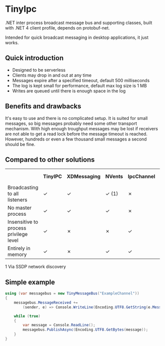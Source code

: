 # TinyIpc #

.NET inter process broadcast message bus and supporting classes, built with .NET 4 client profile, depends on protobuf-net.

Intended for quick broadcast messaging in desktop applications, it just works.

## Quick introduction ##

* Designed to be serverless
* Clients may drop in and out at any time
* Messages expire after a specified timeout, default 500 milliseconds
* The log is kept small for performance, default max log size is 1 MB
* Writes are queued until there is enough space in the log

## Benefits and drawbacks ##

It's easy to use and there is no complicated setup. It is suited for small messages, so big messages probably need some other transport mechanism. With high enough troughput messages may be lost if receivers are not able to get a read lock before the message timeout is reached. However, hundreds or even a few thousand small messages a second should be fine.

## Compared to other solutions ##

<table>
	<tr>
		<th></th>
		<th>TinyIPC</th>
		<th>XDMessaging</th>
		<th>NVents</th>
		<th>IpcChannel</th>
		<th>Named Pipes</th>
	</tr>
	<tr>
		<td>Broadcasting to all listeners</td>
		<td>&#x2713;</td>
		<td>&#x2713;</td>
		<td>&#x2713; (1)</td>
		<td>&#x2717;</td>
		<td>&#x2717;</td>
	</tr>
	<tr>
		<td>No master process</td>
		<td>&#x2713;</td>
		<td>&#x2713;</td>
		<td>&#x2713;</td>
		<td>&#x2717;</td>
		<td>&#x2717;</td>
	</tr>
	<tr>
		<td>Insensitive to process privilege level</td>
		<td>&#x2713;</td>
		<td>&#x2717;</td>
		<td>&#x2717;</td>
		<td>&#x2713;</td>
		<td>&#x2713;</td>
	</tr>
	<tr>
		<td>Entirely in memory</td>
		<td>&#x2713;</td>
		<td>&#x2717;</td>
		<td>&#x2713;</td>
		<td>&#x2713;</td>
		<td>&#x2713;</td>
	</tr>
</table>

1 Via SSDP network discovery

## Simple example ##

```csharp
using (var messagebus = new TinyMessageBus("ExampleChannel"))
{
	messagebus.MessageReceived +=
		(sender, e) => Console.WriteLine(Encoding.UTF8.GetString(e.Message));

	while (true)
	{
		var message = Console.ReadLine();
		messagebus.PublishAsync(Encoding.UTF8.GetBytes(message));
	}
}
```
